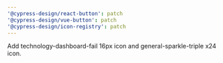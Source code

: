 ```yaml
---
'@cypress-design/react-button': patch
'@cypress-design/vue-button': patch
'@cypress-design/icon-registry': patch
---
```


Add technology-dashboard-fail 16px icon and general-sparkle-triple x24 icon.
